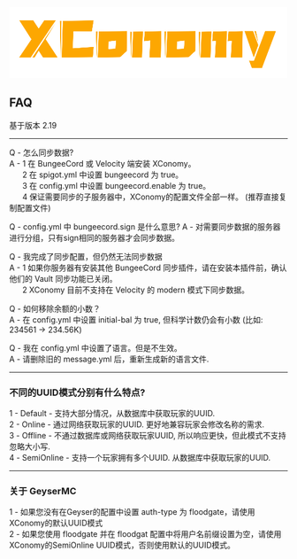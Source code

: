 ![img.png](../img.png)
## FAQ
基于版本 2.19
***
Q - 怎么同步数据?  
A - 1 在 BungeeCord 或 Velocity 端安装 XConomy。  
&nbsp; &nbsp; &nbsp; 2 在 spigot.yml 中设置 bungeecord 为 true。  
&nbsp; &nbsp; &nbsp; 3 在 config.yml 中设置 bungeecord.enable 为 true。  
&nbsp; &nbsp; &nbsp; 4 保证需要同步的子服务器中，XConomy的配置文件全部一样。 (推荐直接复制配置文件)

Q - config.yml 中 bungeecord.sign 是什么意思? 
A - 对需要同步数据的服务器进行分组，只有sign相同的服务器才会同步数据。

Q - 我完成了同步配置，但仍然无法同步数据   
A - 1 如果你服务器有安装其他 BungeeCord 同步插件，请在安装本插件前，确认他们的 Vault 同步功能已关闭。  
&nbsp; &nbsp; &nbsp; 2 XConomy 目前不支持在 Velocity 的 modern 模式下同步数据。

Q - 如何移除余额的小数？  
A - 在 config.yml 中设置 initial-bal 为 true, 但科学计数仍会有小数 (比如: 234561 -> 234.56K)

Q - 我在 config.yml 中设置了语言。但是不生效。  
A - 请删除旧的 message.yml 后，重新生成新的语言文件. 


***
### 不同的UUID模式分别有什么特点?

1 - Default - 支持大部分情况，从数据库中获取玩家的UUID.  
2 - Online - 通过网络获取玩家的UUID. 更好地兼容玩家会修改名称的需求.  
3 - Offline - 不通过数据库或网络获取玩家UUID, 所以响应更快，但此模式不支持忽略大小写.  
4 - SemiOnline - 支持一个玩家拥有多个UUID. 从数据库中获取玩家的UUID.

***

### 关于 GeyserMC

1 - 如果您没有在Geyser的配置中设置 auth-type 为 floodgate，请使用XConomy的默认UUID模式  
2 - 如果您使用 floodgate 并在 floodgat 配置中将用户名前缀设置为空，请使用XConomy的SemiOnline UUID模式，否则使用默认的UUID模式。
